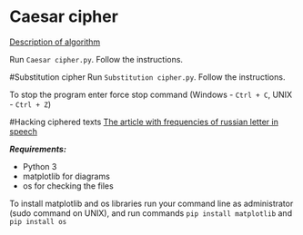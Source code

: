 # Caesar cipher
[Description of algorithm](https://en.wikipedia.org/wiki/Caesar_cipher)

Run `Caesar cipher.py`. Follow the instructions.

 #Substitution cipher
 Run `Substitution cipher.py`. Follow the instructions.
 
 To stop the program enter force stop command (Windows - `Ctrl + C`, UNIX - `Ctrl + Z`)
 
 #Hacking ciphered texts
 [The article with frequencies of russian letter in speech](https://ru.wikipedia.org/wiki/Частотность)

 
**_Requirements:_**
 - Python 3
 - matplotlib for diagrams
 - os for checking the files

To install matplotlib and os libraries run your command line as administrator (sudo command on UNIX), and run commands `pip install matplotlib` and `pip install os`